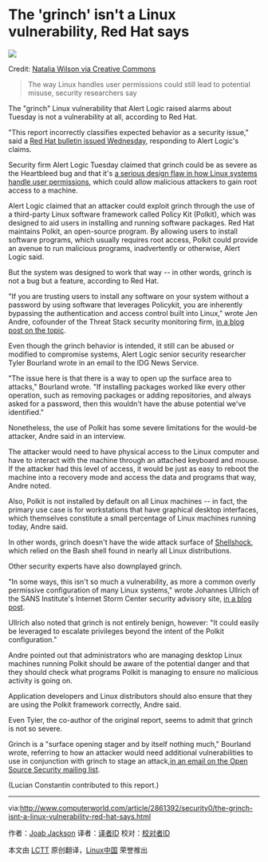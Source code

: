 The 'grinch' isn't a Linux vulnerability, Red Hat says
================================================================================
![](http://images.techhive.com/images/article/2014/12/grinch-linux-100536132-primary.idge.png)

Credit: [Natalia Wilson via Creative Commons][1]

> The way Linux handles user permissions could still lead to potential misuse, security researchers say

The "grinch" Linux vulnerability that Alert Logic raised alarms about Tuesday is not a vulnerability at all, according to Red Hat.

"This report incorrectly classifies expected behavior as a security issue," said a [Red Hat bulletin issued Wednesday][2], responding to Alert Logic's claims. 

Security firm Alert Logic Tuesday claimed that grinch could be as severe as the Heartbleed bug and that it's [a serious design flaw in how Linux systems handle user permissions][3], which could allow malicious attackers to gain root access to a machine. 

Alert Logic claimed that an attacker could exploit grinch through the use of a third-party Linux software framework called Policy Kit (Polkit), which was designed to aid users in installing and running software packages. Red Hat maintains Polkit, an open-source program. By allowing users to install software programs, which usually requires root access, Polkit could provide an avenue to run malicious programs, inadvertently or otherwise, Alert Logic said. 

But the system was designed to work that way -- in other words, grinch is not a bug but a feature, according to Red Hat.

"If you are trusting users to install any software on your system without a password by using software that leverages Policykit, you are inherently bypassing the authentication and access control built into Linux," wrote Jen Andre, cofounder of the Threat Stack security monitoring firm, [in a blog post on the topic][4]. 

Even though the grinch behavior is intended, it still can be abused or modified to compromise systems, Alert Logic senior security researcher Tyler Bourland wrote in an email to the IDG News Service.

"The issue here is that there is a way to open up the surface area to attacks," Bourland wrote. "If installing packages worked like every other operation, such as removing packages or adding repositories, and always asked for a password, then this wouldn't have the abuse potential we've identified."

Nonetheless, the use of Polkit has some severe limitations for the would-be attacker, Andre said in an interview.

The attacker would need to have physical access to the Linux computer and have to interact with the machine through an attached keyboard and mouse. If the attacker had this level of access, it would be just as easy to reboot the machine into a recovery mode and access the data and programs that way, Andre noted.

Also, Polkit is not installed by default on all Linux machines -- in fact, the primary use case is for workstations that have graphical desktop interfaces, which themselves constitute a small percentage of Linux machines running today, Andre said.

In other words, grinch doesn't have the wide attack surface of [Shellshock][5], which relied on the Bash shell found in nearly all Linux distributions. 

Other security experts have also downplayed grinch.

"In some ways, this isn't so much a vulnerability, as more a common overly permissive configuration of many Linux systems," wrote Johannes Ullrich of the SANS Institute's Internet Storm Center security advisory site, [in a blog post][6]. 

Ullrich also noted that grinch is not entirely benign, however: "It could easily be leveraged to escalate privileges beyond the intent of the Polkit configuration."

Andre pointed out that administrators who are managing desktop Linux machines running Polkit should be aware of the potential danger and that they should check what programs Polkit is managing to ensure no malicious activity is going on.

Application developers and Linux distributors should also ensure that they are using the Polkit framework correctly, Andre said.

Even Tyler, the co-author of the original report, seems to admit that grinch is not so severe.

Grinch is a "surface opening stager and by itself nothing much," Bourland wrote, referring to how an attacker would need additional vulnerabilities to use in conjunction with grinch to stage an attack,[in an email on the Open Source Security mailing list][7]. 

(Lucian Constantin contributed to this report.) 

--------------------------------------------------------------------------------

via:http://www.computerworld.com/article/2861392/security0/the-grinch-isnt-a-linux-vulnerability-red-hat-says.html 

作者：[Joab Jackson][a]
译者：[译者ID](https://github.com/译者ID)
校对：[校对者ID](https://github.com/校对者ID)

本文由 [LCTT](https://github.com/LCTT/TranslateProject) 原创翻译，[Linux中国](http://linux.cn/) 荣誉推出

[a]:http://www.computerworld.com/author/Joab-Jackson/
[1]:http://www.flickr.com/photos/moonrat/4571563485/
[2]:https://access.redhat.com/articles/1298913
[3]:http://www.pcworld.com/article/2860032/this-linux-grinch-could-put-a-hole-in-your-security-stocking.html
[4]:http://blog.threatstack.com/the-linux-grinch-vulnerability-separating-the-fact-from-the-fud
[5]:http://www.computerworld.com/article/2687983/shellshock-flaws-roils-linux-server-shops.html
[6]:https://isc.sans.edu/diary/Is+the+polkit+Grinch+Going+to+Steal+your+Christmas/19077
[7]:http://seclists.org/oss-sec/2014/q4/1078